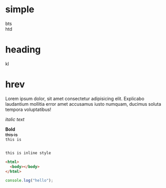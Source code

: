 <!-- markdown tutorial-->

# simple

bts
<br/>
htd

# heading

kl

<h1> hrev </h1>

<p> Lorem ipsum dolor, sit amet consectetur adipisicing elit. Explicabo laudantium mollitia error amet accusamus iusto numquam, ducimus soluta tempora voluptatibus! </p>
<i> italic text </i>

**Bold**
</br>
<del> this is </del> <br/>
`this is`

```

this is inline style
```

```html
<html>
  <body></body>
</html>
```

```js
console.log("hello");
```
